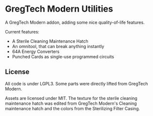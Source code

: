 # GregTech Modern Utilities
A GregTech Modern addon, adding some nice quality-of-life features.

Current features:

* A Sterile Cleaning Maintenance Hatch
* An omnitool, that can break anything instantly
* 64A Energy Converters
* Punched Cards as single-use programmed circuits

## License

All code is under LGPL3. Some parts were directly lifted from GregTech Modern.

Assets are licensed under MIT. The texture for the sterile cleaning maintenance hatch was edited from GregTech Modern's Cleaning maintenance hatch and the colors from the Sterilizing Filter Casing.